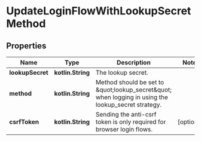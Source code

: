 
# UpdateLoginFlowWithLookupSecretMethod

## Properties
| Name | Type | Description | Notes |
| ------------ | ------------- | ------------- | ------------- |
| **lookupSecret** | **kotlin.String** | The lookup secret. |  |
| **method** | **kotlin.String** | Method should be set to \&quot;lookup_secret\&quot; when logging in using the lookup_secret strategy. |  |
| **csrfToken** | **kotlin.String** | Sending the anti-csrf token is only required for browser login flows. |  [optional] |



